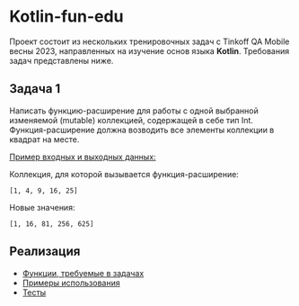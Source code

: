 # Kotlin-fun-edu
Проект состоит из нескольких тренировочных задач c Tinkoff QA Mobile весны 2023, направленных на изучение основ языка **Kotlin**.
Требования задач представлены ниже.

## Задача 1
Написать функцию-расширение для работы с одной выбранной изменяемой (mutable) коллекцией, содержащей в себе тип Int.
Функция-расширение должна возводить все элементы коллекции в квадрат на месте.

<u>Пример входных и выходных данных:</u>

Коллекция, для которой вызывается функция-расширение:
```
[1, 4, 9, 16, 25]
```
Новые значения:
```
[1, 16, 81, 256, 625]
```

## Реализация
- [Функции, требуемые в задачах](/src/main/kotlin/ru/tinkoff/fintech)
- [Примеры использования](/src/main/kotlin/Main.kt)
- [Тесты](/src/test/kotlin/ru/tinkoff/fintech)




